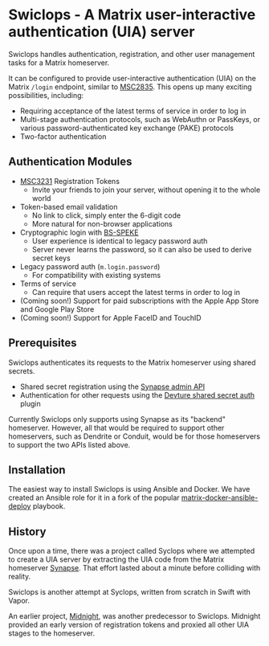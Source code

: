 # Swiclops - A Matrix user-interactive authentication (UIA) server

Swiclops handles authentication, registration, and other user management
tasks for a Matrix homeserver.

It can be configured to provide user-interactive authentication (UIA) on
the Matrix `/login` endpoint, similar to [MSC2835](https://github.com/Sorunome/matrix-doc/blob/soru/uia-on-login/proposals/2835-uia-on-login.md).
This opens up many exciting possibilities, including:
* Requiring acceptance of the latest terms of service in order to log in
* Multi-stage authentication protocols, such as WebAuthn or PassKeys, or
  various password-authenticated key exchange (PAKE) protocols
* Two-factor authentication

## Authentication Modules
* [MSC3231](https://github.com/matrix-org/matrix-spec-proposals/blob/main/proposals/3231-token-authenticated-registration.md) Registration Tokens
  - Invite your friends to join your server, without opening it to the whole world
* Token-based email validation
  - No link to click, simply enter the 6-digit code
  - More natural for non-browser applications
* Cryptographic login with [BS-SPEKE](https://gist.github.com/Sc00bz/e99e48a6008eef10a59d5ec7b4d87af3)
  - User experience is identical to legacy password auth
  - Server never learns the password, so it can also be used to derive secret keys
* Legacy password auth (`m.login.password`)
  - For compatibility with existing systems 
* Terms of service
  - Can require that users accept the latest terms in order to log in
* (Coming soon!) Support for paid subscriptions with the Apple App Store and Google Play Store
* (Coming soon!) Support for Apple FaceID and TouchID


## Prerequisites
Swiclops authenticates its requests to the Matrix homeserver using shared
secrets.
* Shared secret registration using the [Synapse admin API](https://matrix-org.github.io/synapse/latest/admin_api/register_api.html)
* Authentication for other requests using the [Devture shared secret auth](https://github.com/devture/matrix-synapse-shared-secret-auth) plugin

Currently Swiclops only supports using Synapse as its "backend" homeserver.
However, all that would be required to support other homeservers, such as
Dendrite or Conduit, would be for those homeservers to support the two
APIs listed above.

## Installation
The easiest way to install Swiclops is using Ansible and Docker.
We have created an Ansible role for it in a fork of the popular
[matrix-docker-ansible-deploy](https://github.com/cvwright/matrix-docker-ansible-deploy/tree/swiclops)
playbook.

## History
Once upon a time, there was a project called Syclops where we attempted
to create a UIA server by extracting the UIA code from the Matrix homeserver
[Synapse](https://github.com/matrix-org/synapse).
That effort lasted about a minute before colliding with reality.

Swiclops is another attempt at Syclops, written from scratch in Swift with Vapor.

An earlier project, [Midnight](https://github.com/KombuchaPrivacy/midnight), was
another predecessor to Swiclops.  Midnight provided an early version of registration
tokens and proxied all other UIA stages to the homeserver.
